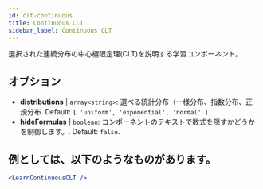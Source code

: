 ```yaml
---
id: clt-continuous
title: Continuous CLT
sidebar_label: Continuous CLT
---
```


選択された連続分布の中心極限定理(CLT)を説明する学習コンポーネント。

## オプション

* __distributions__ | `array<string>`: 選べる統計分布（一様分布、指数分布、正規分布. Default: `[
  'uniform',
  'exponential',
  'normal'
]`.
* __hideFormulas__ | `boolean`: コンポーネントのテキストで数式を隠すかどうかを制御します。. Default: `false`.


## 例としては、以下のようなものがあります。

```jsx live
<LearnContinuousCLT />
```

